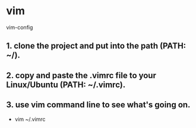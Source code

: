 # vim
vim-config


## 1. clone the project and put into the path (PATH: ~/).

## 2. copy and paste the .vimrc file to your Linux/Ubuntu (PATH: ~/.vimrc).

## 3.  use vim command line to see what's going on.
- vim ~/.vimrc
